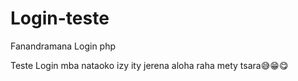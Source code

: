 # Login-teste
Fanandramana Login php

Teste Login mba nataoko izy ity jerena aloha raha mety tsara😅😁😋

